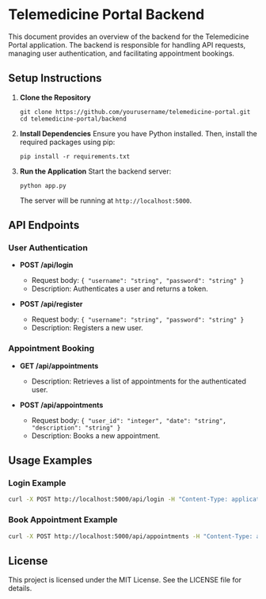 # Telemedicine Portal Backend

This document provides an overview of the backend for the Telemedicine Portal application. The backend is responsible for handling API requests, managing user authentication, and facilitating appointment bookings.

## Setup Instructions

1. **Clone the Repository**
   ```
   git clone https://github.com/yourusername/telemedicine-portal.git
   cd telemedicine-portal/backend
   ```

2. **Install Dependencies**
   Ensure you have Python installed. Then, install the required packages using pip:
   ```
   pip install -r requirements.txt
   ```

3. **Run the Application**
   Start the backend server:
   ```
   python app.py
   ```

   The server will be running at `http://localhost:5000`.

## API Endpoints

### User Authentication

- **POST /api/login**
  - Request body: `{ "username": "string", "password": "string" }`
  - Description: Authenticates a user and returns a token.

- **POST /api/register**
  - Request body: `{ "username": "string", "password": "string" }`
  - Description: Registers a new user.

### Appointment Booking

- **GET /api/appointments**
  - Description: Retrieves a list of appointments for the authenticated user.

- **POST /api/appointments**
  - Request body: `{ "user_id": "integer", "date": "string", "description": "string" }`
  - Description: Books a new appointment.

## Usage Examples

### Login Example
```bash
curl -X POST http://localhost:5000/api/login -H "Content-Type: application/json" -d '{"username": "user", "password": "pass"}'
```

### Book Appointment Example
```bash
curl -X POST http://localhost:5000/api/appointments -H "Content-Type: application/json" -d '{"user_id": 1, "date": "2023-10-01 10:00:00", "description": "Consultation with Dr. Smith"}'
```

## License

This project is licensed under the MIT License. See the LICENSE file for details.